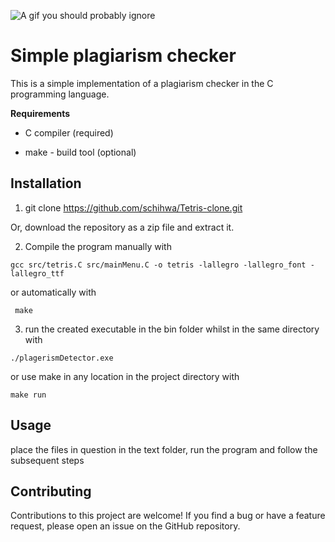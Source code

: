 
![A gif you should probably ignore](https://media.giphy.com/media/xT5LMTff7lN1riPLXi/giphy.gif)


# Simple plagiarism checker 

This is a simple implementation of a plagiarism checker in the C programming language.

**Requirements**

* C compiler (required)

* make - build tool (optional)


## Installation

1) git clone https://github.com/schihwa/Tetris-clone.git

Or, download the repository as a zip file and extract it.

2) Compile the program manually with

```gcc src/tetris.C src/mainMenu.C -o tetris -lallegro -lallegro_font -lallegro_ttf```

or automatically with

``` make```

3) run the created executable in the bin folder whilst in the same directory with 

```./plagerismDetector.exe```

or use make in any location in the project directory with 

```make run```


## Usage
place the files in question in the text folder, run the program and follow the subsequent steps 

## Contributing

Contributions to this project are welcome! If you find a bug or have a feature request, please open an issue on the GitHub repository.
